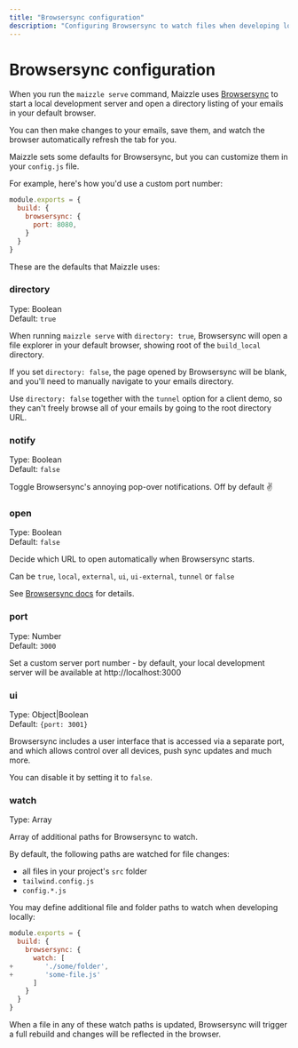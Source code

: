 ```yaml
---
title: "Browsersync configuration"
description: "Configuring Browsersync to watch files when developing locally in a Maizzle project."
---
```


# Browsersync configuration

When you run the `maizzle serve` command, Maizzle uses [Browsersync](https://browsersync.io) to start a local development server and open a directory listing of your emails in your default browser.

You can then make changes to your emails, save them, and watch the browser automatically refresh the tab for you.

Maizzle sets some defaults for Browsersync, but you can customize them in your `config.js` file.

For example, here's how you'd use a custom port number:

```js [config.js]
module.exports = {
  build: {
    browsersync: {
      port: 8080,
    }
  }
}
```

These are the defaults that Maizzle uses:

### directory

Type: Boolean\
Default: `true`

When running `maizzle serve` with `directory: true`, Browsersync will open a file explorer in your default browser, showing root of the `build_local` directory.

If you set `directory: false`, the page opened by Browsersync will be blank, and you'll need to manually navigate to your emails directory.

<Alert>Use `directory: false` together with the `tunnel` option for a client demo, so they can't freely browse all of your emails by going to the root directory URL.</Alert>

### notify

Type: Boolean\
Default: `false`

Toggle Browsersync's annoying pop-over notifications. Off by default ✌

### open

Type: Boolean\
Default: `false`

Decide which URL to open automatically when Browsersync starts.

Can be `true`, `local`, `external`, `ui`, `ui-external`, `tunnel` or `false`

See [Browsersync docs](https://browsersync.io/docs/options#option-open) for details.

### port

Type: Number\
Default: `3000`

Set a custom server port number - by default, your local development server will be available at http://localhost:3000

### ui

Type: Object|Boolean\
Default: `{port: 3001}`

Browsersync includes a user interface that is accessed via a separate port, and which allows control over all devices, push sync updates and much more.

You can disable it by setting it to `false`.

### watch

Type: Array

Array of additional paths for Browsersync to watch.

By default, the following paths are watched for file changes:

- all files in your project's `src` folder
- `tailwind.config.js`
- `config.*.js`

You may define additional file and folder paths to watch when developing locally:

```js [config.js] {5,6} diff
module.exports = {
  build: {
    browsersync: {
      watch: [
+        './some/folder',
+        'some-file.js'
      ]
    }
  }
}
```

When a file in any of these watch paths is updated, Browsersync will trigger a full rebuild and changes will be reflected in the browser.
